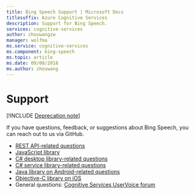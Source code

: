 ```yaml
---
title: Bing Speech Support | Microsoft Docs
titlesuffix: Azure Cognitive Services
description: Support for Bing Speech.
services: cognitive-services
author: zhouwangzw
manager: wolfma
ms.service: cognitive-services
ms.component: bing-speech
ms.topic: article
ms.date: 09/08/2018
ms.author: zhouwang
---
```

# Support

[!INCLUDE [Deprecation note](../../../includes/cognitive-services-bing-speech-api-deprecation-note.md)]

If you have questions, feedback, or suggestions about Bing Speech, you can reach out to us via GitHub. 
 - [REST API-related questions](https://github.com/Azure-Samples/SpeechToText-REST/issues)
 - [JavaScript library](https://github.com/Azure-Samples/Cognitive-Speech-STT-JavaScript/issues)
 - [C# desktop library-related questions](https://github.com/Azure-Samples/Cognitive-Speech-STT-Windows/issues)
 - [C# service library-related questions](https://github.com/Azure-Samples/Cognitive-Speech-STT-ServiceLibrary/issues)
 - [Java library on Android-related questions](https://github.com/Azure-Samples/Cognitive-Speech-STT-Android/issues)
 - [Objective-C library on iOS](https://github.com/Azure-Samples/Cognitive-Speech-STT-iOS/issues)
 - General questions: [Cognitive Services UserVoice forum](https://cognitive.uservoice.com/) 
